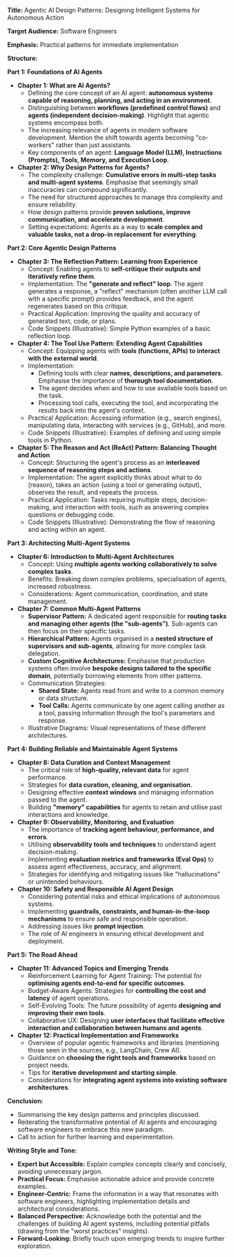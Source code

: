 **Title:** Agentic AI Design Patterns: Designing Intelligent Systems for Autonomous Action

**Target Audience:** Software Engineers

**Emphasis:** Practical patterns for immediate implementation

**Structure:**

**Part 1: Foundations of AI Agents**

*   **Chapter 1: What are AI Agents?**
    *   Defining the core concept of an AI agent: **autonomous systems capable of reasoning, planning, and acting in an environment**.
    *   Distinguishing between **workflows (predefined control flows)** and **agents (independent decision-making)**. Highlight that agentic systems encompass both.
    *   The increasing relevance of agents in modern software development. Mention the shift towards agents becoming "co-workers" rather than just assistants.
    *   Key components of an agent: **Language Model (LLM), Instructions (Prompts), Tools, Memory, and Execution Loop**.
*   **Chapter 2: Why Design Patterns for Agents?**
    *   The complexity challenge: **Cumulative errors in multi-step tasks and multi-agent systems**. Emphasise that seemingly small inaccuracies can compound significantly.
    *   The need for structured approaches to manage this complexity and ensure reliability.
    *   How design patterns provide **proven solutions, improve communication, and accelerate development**.
    *   Setting expectations: Agents as a way to **scale complex and valuable tasks, not a drop-in replacement for everything**.

**Part 2: Core Agentic Design Patterns**

*   **Chapter 3: The Reflection Pattern: Learning from Experience**
    *   Concept: Enabling agents to **self-critique their outputs and iteratively refine them**.
    *   Implementation: The **"generate and reflect" loop**. The agent generates a response, a "reflect" mechanism (often another LLM call with a specific prompt) provides feedback, and the agent regenerates based on this critique.
    *   Practical Application: Improving the quality and accuracy of generated text, code, or plans.
    *   Code Snippets (Illustrative): Simple Python examples of a basic reflection loop.
*   **Chapter 4: The Tool Use Pattern: Extending Agent Capabilities**
    *   Concept: Equipping agents with **tools (functions, APIs) to interact with the external world**.
    *   Implementation:
        *   Defining tools with clear **names, descriptions, and parameters**. Emphasise the importance of **thorough tool documentation**.
        *   The agent decides when and how to use available tools based on the task.
        *   Processing tool calls, executing the tool, and incorporating the results back into the agent's context.
    *   Practical Application: Accessing information (e.g., search engines), manipulating data, interacting with services (e.g., GitHub), and more.
    *   Code Snippets (Illustrative): Examples of defining and using simple tools in Python.
*   **Chapter 5: The Reason and Act (ReAct) Pattern: Balancing Thought and Action**
    *   Concept: Structuring the agent's process as an **interleaved sequence of reasoning steps and actions**.
    *   Implementation: The agent explicitly thinks about what to do (reason), takes an action (using a tool or generating output), observes the result, and repeats the process.
    *   Practical Application: Tasks requiring multiple steps, decision-making, and interaction with tools, such as answering complex questions or debugging code.
    *   Code Snippets (Illustrative): Demonstrating the flow of reasoning and acting within an agent.

**Part 3: Architecting Multi-Agent Systems**

*   **Chapter 6: Introduction to Multi-Agent Architectures**
    *   Concept: Using **multiple agents working collaboratively to solve complex tasks**.
    *   Benefits: Breaking down complex problems, specialisation of agents, increased robustness.
    *   Considerations: Agent communication, coordination, and state management.
*   **Chapter 7: Common Multi-Agent Patterns**
    *   **Supervisor Pattern:** A dedicated agent responsible for **routing tasks and managing other agents (the "sub-agents")**. Sub-agents can then focus on their specific tasks.
    *   **Hierarchical Pattern:** Agents organised in a **nested structure of supervisors and sub-agents**, allowing for more complex task delegation.
    *   **Custom Cognitive Architectures:** Emphasise that production systems often involve **bespoke designs tailored to the specific domain**, potentially borrowing elements from other patterns.
    *   Communication Strategies:
        *   **Shared State:** Agents read from and write to a common memory or data structure.
        *   **Tool Calls:** Agents communicate by one agent calling another as a tool, passing information through the tool's parameters and response.
    *   Illustrative Diagrams: Visual representations of these different architectures.

**Part 4: Building Reliable and Maintainable Agent Systems**

*   **Chapter 8: Data Curation and Context Management**
    *   The critical role of **high-quality, relevant data** for agent performance.
    *   Strategies for **data curation, cleaning, and organisation**.
    *   Designing effective **context windows** and managing information passed to the agent.
    *   Building **"memory" capabilities** for agents to retain and utilise past interactions and knowledge.
*   **Chapter 9: Observability, Monitoring, and Evaluation**
    *   The importance of **tracking agent behaviour, performance, and errors**.
    *   Utilising **observability tools and techniques** to understand agent decision-making.
    *   Implementing **evaluation metrics and frameworks (Eval Ops)** to assess agent effectiveness, accuracy, and alignment.
    *   Strategies for identifying and mitigating issues like "hallucinations" or unintended behaviours.
*   **Chapter 10: Safety and Responsible AI Agent Design**
    *   Considering potential risks and ethical implications of autonomous systems.
    *   Implementing **guardrails, constraints, and human-in-the-loop mechanisms** to ensure safe and responsible operation.
    *   Addressing issues like **prompt injection**.
    *   The role of AI engineers in ensuring ethical development and deployment.

**Part 5: The Road Ahead**

*   **Chapter 11: Advanced Topics and Emerging Trends**
    *   Reinforcement Learning for Agent Training: The potential for **optimising agents end-to-end for specific outcomes**.
    *   Budget-Aware Agents: Strategies for **controlling the cost and latency** of agent operations.
    *   Self-Evolving Tools: The future possibility of agents **designing and improving their own tools**.
    *   Collaborative UX: Designing **user interfaces that facilitate effective interaction and collaboration between humans and agents**.
*   **Chapter 12: Practical Implementation and Frameworks**
    *   Overview of popular agentic frameworks and libraries (mentioning those seen in the sources, e.g., LangChain, Crew AI).
    *   Guidance on **choosing the right tools and frameworks** based on project needs.
    *   Tips for **iterative development and starting simple**.
    *   Considerations for **integrating agent systems into existing software architectures**.

**Conclusion:**

*   Summarising the key design patterns and principles discussed.
*   Reiterating the transformative potential of AI agents and encouraging software engineers to embrace this new paradigm.
*   Call to action for further learning and experimentation.

**Writing Style and Tone:**

*   **Expert but Accessible:** Explain complex concepts clearly and concisely, avoiding unnecessary jargon.
*   **Practical Focus:** Emphasise actionable advice and provide concrete examples.
*   **Engineer-Centric:** Frame the information in a way that resonates with software engineers, highlighting implementation details and architectural considerations.
*   **Balanced Perspective:** Acknowledge both the potential and the challenges of building AI agent systems, including potential pitfalls (drawing from the "worst practices" insights).
*   **Forward-Looking:** Briefly touch upon emerging trends to inspire further exploration.

